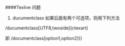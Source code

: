 ####Texlive 问题
1. ducumentclass 如果后面有两个可选项，则用下列方法

/ducumentclass[UTF8,twoside]{ctexart}
即 /documentclass[option1,option2]{}